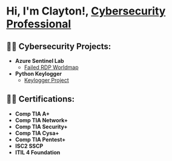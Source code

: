 <h1>Hi, I'm Clayton!, <a href="https://www.linkedin.com/in/claytontalltree/">Cybersecurity Professional</a>

<h2>👨‍💻 Cybersecurity Projects:</h2>

- <b>Azure Sentinel Lab</b>
  - [Failed RDP Worldmap](https://github.com/claytree82/Azure-Sentinel-Project)
- <b>Python Keylogger</b>
  - [Keylogger Project](https://github.com/claytree82/Pyhton-keylogger)
<h2>👨‍💻 Certifications:</h2>

- <b>Comp TIA A+</b>
- <b>Comp TIA Network+</b>
- <b>Comp TIA Security+</b>
- <b>Comp TIA Cysa+</b>
- <b>Comp TIA Pentest+</b>
- <b>ISC2 SSCP</b>
- <b>ITIL 4 Foundation</b>

  


